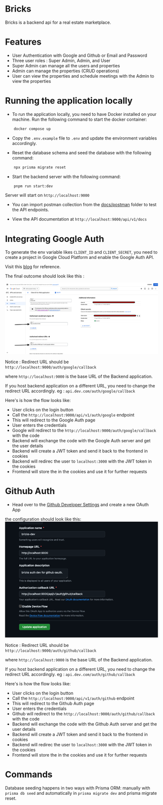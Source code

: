 # Bricks

Bricks is a backend api for a real estate marketplace.

# Features

- User Authentication with Google and Github or Email and Password
- Three user roles : Super Admin, Admin, and User
- Super Admin can manage all the users and properties
- Admin can manage the properties (CRUD operations)
- User can view the properties and schedule meetings with the Admin to view the properties

# Running the application locally

- To run the application locally, you need to have Docker installed on your machine. Run the following command to start the docker container:

```sh
    docker compose up
```

- Copy the `.env.example` file to `.env` and update the environment variables accordingly.

- Reset the database schema and seed the database with the following command:

```sh
    npx prisma migrate reset
```

- Start the backend server with the following command:

```sh
    pnpm run start:dev
```

Server will start on `http://localhost:9000`

- You can import postman collection from the [docs/postman](docs/postman/) folder to test the API endpoints.

- View the API documentation at `http://localhost:9000/api/v1/docs`

# Integrating Google Auth

To generate the env variable likes `CLIENT_ID` and `CLIENT_SECRET`, you need to create a project in Google Cloud Platform and enable the Google Auth API.

Visit this [blog](https://thriveread.com/nestjs-oauth-serve-with-google-and-passport/?expand_article=1)
for reference.

The final outcome should look like this :

<img src="./docs/google-auth.png" alt="google auth" />

Notice : Redirect URL should be `http://localhost:9000/auth/google/callback`

where `http://localhost:9000` is the base URL of the Backend application.

If you host backend application on a different URL, you need to change the redirect URL accordingly. eg : `api.dev.com/auth/google/callback`

Here's is how the flow looks like:

- User clicks on the login button
- Call the `http://localhost:9000/api/v1/auth/google` endpoint
- This will redirect to the Google Auth page
- User enters the credentials
- Google will redirect to the `http://localhost:9000/auth/google/callback` with the code
- Backend will exchange the code with the Google Auth server and get the user details
- Backend will create a JWT token and send it back to the frontend in cookies
- Backend will redirec the user to `localhost:3000` with the JWT token in the cookies
- Frontend will store the in the cookies and use it for further requests

# Github Auth

- Head over to the [Github Developer Settings](https://github.com/settings/applications/new) and create a new OAuth App

the configuration should look like this:
<img src="./docs/github-auth.png" alt="github auth" />

Notice : Redirect URL should be `http://localhost:9000/auth/github/callback`

where `http://localhost:9000` is the base URL of the Backend application.

If you host backend application on a different URL, you need to change the redirect URL accordingly. eg : `api.dev.com/auth/github/callback`

Here's is how the flow looks like:

- User clicks on the login button
- Call the `http://localhost:9000/api/v1/auth/github` endpoint
- This will redirect to the Github Auth page
- User enters the credentials
- Github will redirect to the `http://localhost:9000/auth/github/callback` with the code
- Backend will exchange the code with the Github Auth server and get the user details
- Backend will create a JWT token and send it back to the frontend in cookies
- Backend will redirec the user to `localhost:3000` with the JWT token in the cookies
- Frontend will store the in the cookies and use it for further requests

# Commands

Database seeding happens in two ways with Prisma ORM: manually with `prisma db seed` and automatically in `prisma migrate dev` and prisma migrate reset.
